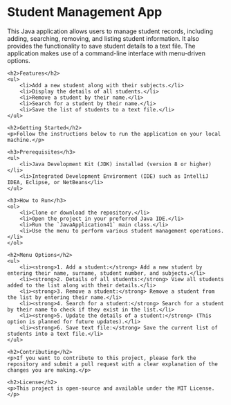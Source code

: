 
<body>
    <h1>Student Management App</h1>
    <p>
        This Java application allows users to manage student records, including adding, searching, removing, and listing student information. It also provides the functionality to save student details to a text file. The application makes use of a command-line interface with menu-driven options.
    </p>

    <h2>Features</h2>
    <ul>
        <li>Add a new student along with their subjects.</li>
        <li>Display the details of all students.</li>
        <li>Remove a student by their name.</li>
        <li>Search for a student by their name.</li>
        <li>Save the list of students to a text file.</li>
    </ul>

    <h2>Getting Started</h2>
    <p>Follow the instructions below to run the application on your local machine.</p>

    <h3>Prerequisites</h3>
    <ul>
        <li>Java Development Kit (JDK) installed (version 8 or higher)</li>
        <li>Integrated Development Environment (IDE) such as IntelliJ IDEA, Eclipse, or NetBeans</li>
    </ul>

    <h3>How to Run</h3>
    <ol>
        <li>Clone or download the repository.</li>
        <li>Open the project in your preferred Java IDE.</li>
        <li>Run the `JavaApplication41` main class.</li>
        <li>Use the menu to perform various student management operations.</li>
    </ol>

    <h2>Menu Options</h2>
    <ul>
        <li><strong>1. Add a student:</strong> Add a new student by entering their name, surname, student number, and subjects.</li>
        <li><strong>2. Details of all students:</strong> View all students added to the list along with their details.</li>
        <li><strong>3. Remove a student:</strong> Remove a student from the list by entering their name.</li>
        <li><strong>4. Search for a student:</strong> Search for a student by their name to check if they exist in the list.</li>
        <li><strong>5. Update the details of a student:</strong> (This option is planned for future updates).</li>
        <li><strong>6. Save text file:</strong> Save the current list of students into a text file.</li>
    </ul>

    <h2>Contributing</h2>
    <p>If you want to contribute to this project, please fork the repository and submit a pull request with a clear explanation of the changes you are making.</p>

    <h2>License</h2>
    <p>This project is open-source and available under the MIT License.</p>

</body>
</html>
